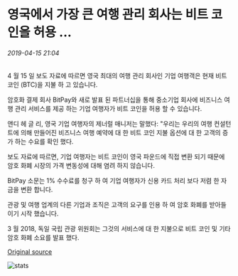 # 영국에서 가장 큰 여행 관리 회사는 비트 코인을 허용 ...

###### 2019-04-15 21:04

4 월 15 일 보도 자료에 따르면 영국 최대의 여행 관리 회사인 기업 여행객은 현재 비트 코인 (BTC)을 지불 하 고 있습니다.

암호화 결제 회사 BitPay와 새로 발표 된 파트너십을 통해 중소기업 회사에 비즈니스 여행 관리 서비스를 제공 하는 기업 여행자가 비트 코인을 허용 할 수 있습니다.

앤디 헤 글 리, 영국 기업 여행자의 제너럴 매니저는 말했다: "우리는 우리의 여행 컨설턴트에 의해 만들어진 비즈니스 여행 예약에 대 한 비트 코인 지불 옵션에 대 한 고객의 증가 하는 수요를 확인 했다.

보도 자료에 따르면, 기업 여행자는 비트 코인이 영국 파운드에 직접 변환 되기 때문에 암호 화폐 시장의 가격 변동성에 대해 염려 하지 않습니다.

BitPay 소문는 1% 수수료를 청구 하 여 기업 여행자가 신용 카드 처리 보다 저렴 한 자금을 변환 합니다.

관광 및 여행 업계의 다른 기업과 조직은 고객의 요구를 인용 하 여 암호 화폐를 받아들이기 시작 했습니다.

3 월 2018, 독일 국립 관광 위원회는 그것의 서비스에 대 한 지불으로 비트 코인 및 기타 암호 화폐 소요를 발표 했다.

[Original source](https://cointelegraph.com/news/largest-travel-management-firm-in-uk-accepts-bitcoin)

![stats](https://c.statcounter.com/11760860/0/a89fa40b/1/ "stats")